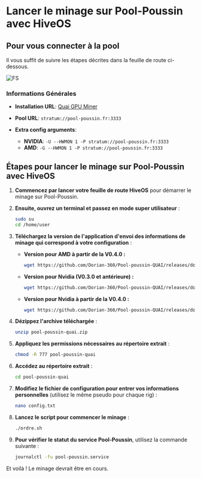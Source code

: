 # Lancer le minage sur Pool-Poussin avec HiveOS

## Pour vous connecter à la pool

Il vous suffit de suivre les étapes décrites dans la feuille de route ci-dessous.

![FS](https://github.com/user-attachments/assets/e584e4a7-b216-4b57-914c-d7fbff784b34)

### Informations Générales

- **Installation URL**: [Quai GPU Miner](https://github.com/dominant-strategies/quai-gpu-miner/releases)

- **Pool URL**: `stratum://pool-poussin.fr:3333`

- **Extra config arguments**:
  - **NVIDIA**: `-U --HWMON 1 -P stratum://pool-poussin.fr:3333`
  - **AMD**: `-G --HWMON 1 -P stratum://pool-poussin.fr:3333`

## Étapes pour lancer le minage sur Pool-Poussin avec HiveOS

1. **Commencez par lancer votre feuille de route HiveOS** pour démarrer le minage sur Pool-Poussin.

2. **Ensuite, ouvrez un terminal et passez en mode super utilisateur** :
   ```bash
   sudo su
   cd /home/user
   ```

3. **Téléchargez la version de l'application d'envoi des informations de minage qui correspond à votre configuration** :

   - **Version pour AMD à partir de la V0.4.0 :**
     ```bash
     wget https://github.com/Dorian-360/Pool-poussin-QUAI/releases/download/V0.4.0/pool-poussin-quai.zip
     ```
   
   - **Version pour Nvidia (V0.3.0 et antérieure) :**
     ```bash
     wget https://github.com/Dorian-360/Pool-poussin-QUAI/releases/download/V0.3.0/pool-poussin-quai.zip
     ```

   - **Version pour Nvidia à partir de la V0.4.0 :**
     ```bash
     wget https://github.com/Dorian-360/Pool-poussin-QUAI/releases/download/v0.4.1/pool-poussin-quai.zip
     ```

4. **Dézippez l'archive téléchargée** :
   ```bash
   unzip pool-poussin-quai.zip
   ```

5. **Appliquez les permissions nécessaires au répertoire extrait** :
   ```bash
   chmod -R 777 pool-poussin-quai
   ```

6. **Accédez au répertoire extrait** :
   ```bash
   cd pool-poussin-quai
   ```

7. **Modifiez le fichier de configuration pour entrer vos informations personnelles** (utilisez le même pseudo pour chaque rig) :
   ```bash
   nano config.txt
   ```

8. **Lancez le script pour commencer le minage** :
   ```bash
   ./ordre.sh
   ```

9. **Pour vérifier le statut du service Pool-Poussin**, utilisez la commande suivante :
   ```bash
   journalctl -fu pool-poussin.service
   ```

Et voilà ! Le minage devrait être en cours.

